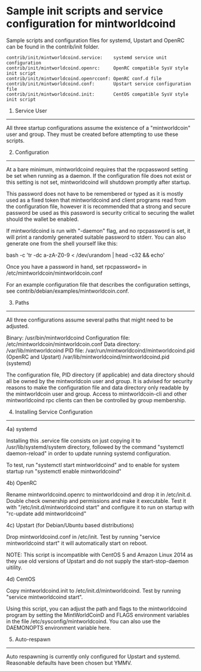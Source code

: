 Sample init scripts and service configuration for mintworldcoind
==========================================================

Sample scripts and configuration files for systemd, Upstart and OpenRC
can be found in the contrib/init folder.

    contrib/init/mintworldcoind.service:    systemd service unit configuration
    contrib/init/mintworldcoind.openrc:     OpenRC compatible SysV style init script
    contrib/init/mintworldcoind.openrcconf: OpenRC conf.d file
    contrib/init/mintworldcoind.conf:       Upstart service configuration file
    contrib/init/mintworldcoind.init:       CentOS compatible SysV style init script

1. Service User
---------------------------------

All three startup configurations assume the existence of a "mintworldcoin" user
and group.  They must be created before attempting to use these scripts.

2. Configuration
---------------------------------

At a bare minimum, mintworldcoind requires that the rpcpassword setting be set
when running as a daemon.  If the configuration file does not exist or this
setting is not set, mintworldcoind will shutdown promptly after startup.

This password does not have to be remembered or typed as it is mostly used
as a fixed token that mintworldcoind and client programs read from the configuration
file, however it is recommended that a strong and secure password be used
as this password is security critical to securing the wallet should the
wallet be enabled.

If mintworldcoind is run with "-daemon" flag, and no rpcpassword is set, it will
print a randomly generated suitable password to stderr.  You can also
generate one from the shell yourself like this:

bash -c 'tr -dc a-zA-Z0-9 < /dev/urandom | head -c32 && echo'

Once you have a password in hand, set rpcpassword= in /etc/mintworldcoin/mintworldcoin.conf

For an example configuration file that describes the configuration settings,
see contrib/debian/examples/mintworldcoin.conf.

3. Paths
---------------------------------

All three configurations assume several paths that might need to be adjusted.

Binary:              /usr/bin/mintworldcoind
Configuration file:  /etc/mintworldcoin/mintworldcoin.conf
Data directory:      /var/lib/mintworldcoind
PID file:            /var/run/mintworldcoind/mintworldcoind.pid (OpenRC and Upstart)
                     /var/lib/mintworldcoind/mintworldcoind.pid (systemd)

The configuration file, PID directory (if applicable) and data directory
should all be owned by the mintworldcoin user and group.  It is advised for security
reasons to make the configuration file and data directory only readable by the
mintworldcoin user and group.  Access to mintworldcoin-cli and other mintworldcoind rpc clients
can then be controlled by group membership.

4. Installing Service Configuration
-----------------------------------

4a) systemd

Installing this .service file consists on just copying it to
/usr/lib/systemd/system directory, followed by the command
"systemctl daemon-reload" in order to update running systemd configuration.

To test, run "systemctl start mintworldcoind" and to enable for system startup run
"systemctl enable mintworldcoind"

4b) OpenRC

Rename mintworldcoind.openrc to mintworldcoind and drop it in /etc/init.d.  Double
check ownership and permissions and make it executable.  Test it with
"/etc/init.d/mintworldcoind start" and configure it to run on startup with
"rc-update add mintworldcoind"

4c) Upstart (for Debian/Ubuntu based distributions)

Drop mintworldcoind.conf in /etc/init.  Test by running "service mintworldcoind start"
it will automatically start on reboot.

NOTE: This script is incompatible with CentOS 5 and Amazon Linux 2014 as they
use old versions of Upstart and do not supply the start-stop-daemon uitility.

4d) CentOS

Copy mintworldcoind.init to /etc/init.d/mintworldcoind. Test by running "service mintworldcoind start".

Using this script, you can adjust the path and flags to the mintworldcoind program by
setting the MintWorldCoinD and FLAGS environment variables in the file
/etc/sysconfig/mintworldcoind. You can also use the DAEMONOPTS environment variable here.

5. Auto-respawn
-----------------------------------

Auto respawning is currently only configured for Upstart and systemd.
Reasonable defaults have been chosen but YMMV.
